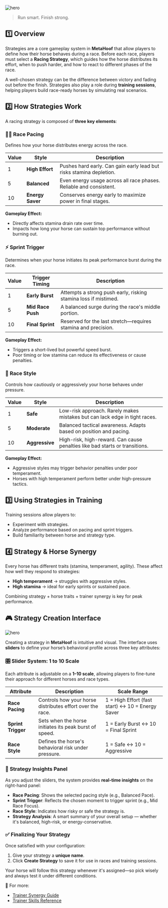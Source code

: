 ![hero](/img/banners/STRATEGIES.png)

> Run smart. Finish strong. 

## 1️⃣ Overview

Strategies are a core gameplay system in **MetaHoof** that allow players to define how their horse behaves during a race. Before each race, players must select a **Racing Strategy**, which guides how the horse distributes its effort, when to push harder, and how to react to different phases of the race.

A well-chosen strategy can be the difference between victory and fading out before the finish. Strategies also play a role during **training sessions**, helping players build race-ready horses by simulating real scenarios.

## 2️⃣ How Strategies Work

A racing strategy is composed of **three key elements**:

### 🏃‍♂️ Race Pacing

Defines how your horse distributes energy across the race.

| Value | Style         | Description                                                                 |
|-------|---------------|-----------------------------------------------------------------------------|
| 1     | **High Effort** | Pushes hard early. Can gain early lead but risks stamina depletion.         |
| 5     | **Balanced**   | Even energy usage across all race phases. Reliable and consistent.          |
| 10    | **Energy Saver** | Conserves energy early to maximize power in final stages.                 |

**Gameplay Effect:**  
- Directly affects stamina drain rate over time.
- Impacts how long your horse can sustain top performance without burning out.


### ⚡ Sprint Trigger

Determines when your horse initiates its peak performance burst during the race.

| Value | Trigger Timing | Description                                                                 |
|-------|----------------|-----------------------------------------------------------------------------|
| 1     | **Early Burst** | Attempts a strong push early, risking stamina loss if mistimed.            |
| 5     | **Mid Race Push** | A balanced surge during the race's middle portion.                         |
| 10    | **Final Sprint** | Reserved for the last stretch—requires stamina and precision.              |

**Gameplay Effect:**  
- Triggers a short-lived but powerful speed burst.
- Poor timing or low stamina can reduce its effectiveness or cause penalties.


### 🎯 Race Style

Controls how cautiously or aggressively your horse behaves under pressure.

| Value | Style         | Description                                                                 |
|-------|---------------|-----------------------------------------------------------------------------|
| 1     | **Safe**       | Low-risk approach. Rarely makes mistakes but can lack edge in tight races. |
| 5     | **Moderate**   | Balanced tactical awareness. Adapts based on position and pacing.          |
| 10    | **Aggressive** | High-risk, high-reward. Can cause penalties like bad starts or transitions.|

**Gameplay Effect:**  
- Aggressive styles may trigger behavior penalties under poor temperament.
- Horses with high temperament perform better under high-pressure tactics.

## 3️⃣ Using Strategies in Training

Training sessions allow players to:

- Experiment with strategies.
- Analyze performance based on pacing and sprint triggers.
- Build familiarity between horse and strategy type.

## 4️⃣ Strategy & Horse Synergy

Every horse has different traits (stamina, temperament, agility). These affect how well they respond to strategies:

- **High temperament** → struggles with aggressive styles.
- **High stamina** → ideal for early sprints or sustained pace.

Combining strategy + horse traits + trainer synergy is key for peak performance.

## 🎮 Strategy Creation Interface

![hero](/img/create-strategies.png)

Creating a strategy in **MetaHoof** is intuitive and visual. The interface uses **sliders** to define your horse’s behavioral profile across three key attributes:

### 🎛️ Slider System: 1 to 10 Scale

Each attribute is adjustable on a **1–10 scale**, allowing players to fine-tune their approach for different horses and race types.

| Attribute          | Description                                               | Scale Range                                      |
| ------------------ | --------------------------------------------------------- | ------------------------------------------------ |
| **Race Pacing**    | Controls how your horse distributes effort over the race. | 1 = High Effort (fast start) ↔ 10 = Energy Saver |
| **Sprint Trigger** | Sets when the horse initiates its peak burst of speed.    | 1 = Early Burst ↔ 10 = Final Sprint              |
| **Race Style**     | Defines the horse's behavioral risk under pressure.       | 1 = Safe ↔ 10 = Aggressive                       |

### 🧠 Strategy Insights Panel

As you adjust the sliders, the system provides **real-time insights** on the right-hand panel:

- **Race Pacing**: Shows the selected pacing style (e.g., Balanced Pace).
- **Sprint Trigger**: Reflects the chosen moment to trigger sprint (e.g., Mid Race Focus).
- **Race Style**: Indicates how risky or safe the strategy is.
- **Strategy Analysis**: A smart summary of your overall setup — whether it's balanced, high-risk, or energy-conservative.

### ✅ Finalizing Your Strategy

Once satisfied with your configuration:

1. Give your strategy a **unique name**.
2. Click **Create Strategy** to save it for use in races and training sessions.

Your horse will follow this strategy whenever it's assigned—so pick wisely and always test it under different conditions.

🔗 For more:

- [Trainer Synergy Guide](./trainers-synergy.md)
- [Trainer Skills Reference](./trainers-skills.md)
